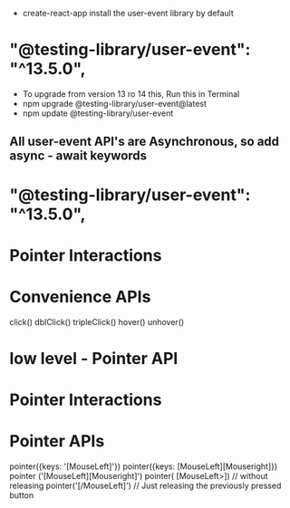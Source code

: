 - create-react-app install the user-event library by default

# "@testing-library/user-event": "^13.5.0",

- To upgrade from version 13 ro 14 this, Run this in Terminal
- npm upgrade @testing-library/user-event@latest
- npm update @testing-library/user-event

## All user-event API's are Asynchronous, so add async - await keywords

# "@testing-library/user-event": "^13.5.0",

# Pointer Interactions
# Convenience APIs
click()
dblClick()
tripleClick()
hover()
unhover()

# low level - Pointer API
# Pointer Interactions
# Pointer APIs

pointer({keys: '[MouseLeft]'})
pointer({keys: [MouseLeft][Mouseright]})
pointer ('[MouseLeft][Mouseright]')
pointer( [MouseLeft>])          // without releasing
pointer('[/MouseLeft]')         // Just releasing the previously pressed button

